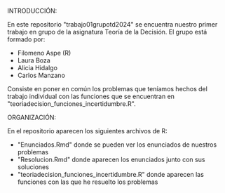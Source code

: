 INTRODUCCIÓN:

En este repositorio "trabajo01grupotd2024" se encuentra nuestro primer trabajo en grupo de la asignatura Teoría de la Decisión. 
El grupo está formado por:
- Filomeno Aspe (R)
- Laura Boza
- Alicia Hidalgo
- Carlos Manzano

Consiste en poner en común los problemas que teníamos hechos del trabajo individual con las funciones que se encuentran en "teoriadecision_funciones_incertidumbre.R".

ORGANIZACIÓN:

En el repositorio aparecen los siguientes archivos de R:

- "Enunciados.Rmd" donde se pueden ver los enunciados de nuestros problemas
- "Resolucion.Rmd" donde aparecen los enunciados junto con sus soluciones
- "teoriadecision_funciones_incertidumbre.R" donde aparecen las funciones con las que he resuelto los problemas

